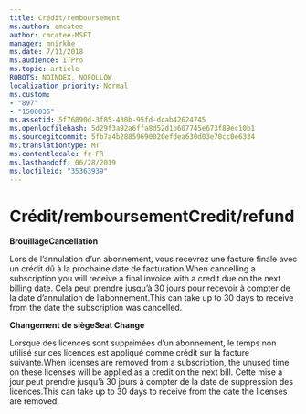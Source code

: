 ```yaml
---
title: Crédit/remboursement
ms.author: cmcatee
author: cmcatee-MSFT
manager: mnirkhe
ms.date: 7/11/2018
ms.audience: ITPro
ms.topic: article
ROBOTS: NOINDEX, NOFOLLOW
localization_priority: Normal
ms.custom:
- "897"
- "1500035"
ms.assetid: 5f76890d-3f85-430b-95fd-dcab42624745
ms.openlocfilehash: 5d29f3a92a6ffa8d52d1b607745e673f89ec10b1
ms.sourcegitcommit: 5fb7a4b28859690020efdea630d03e70cc0e6334
ms.translationtype: MT
ms.contentlocale: fr-FR
ms.lasthandoff: 06/28/2019
ms.locfileid: "35363939"
---
```

# <a name="creditrefund"></a><span data-ttu-id="2129f-102">Crédit/remboursement</span><span class="sxs-lookup"><span data-stu-id="2129f-102">Credit/refund</span></span>

 <span data-ttu-id="2129f-103">**Brouillage**</span><span class="sxs-lookup"><span data-stu-id="2129f-103">**Cancellation**</span></span>
  
<span data-ttu-id="2129f-104">Lors de l’annulation d’un abonnement, vous recevrez une facture finale avec un crédit dû à la prochaine date de facturation.</span><span class="sxs-lookup"><span data-stu-id="2129f-104">When cancelling a subscription you will receive a final invoice with a credit due on the next billing date.</span></span> <span data-ttu-id="2129f-105">Cela peut prendre jusqu’à 30 jours pour recevoir à compter de la date d’annulation de l’abonnement.</span><span class="sxs-lookup"><span data-stu-id="2129f-105">This can take up to 30 days to receive from the date the subscription was cancelled.</span></span>
  
 <span data-ttu-id="2129f-106">**Changement de siège**</span><span class="sxs-lookup"><span data-stu-id="2129f-106">**Seat Change**</span></span>
  
<span data-ttu-id="2129f-107">Lorsque des licences sont supprimées d’un abonnement, le temps non utilisé sur ces licences est appliqué comme crédit sur la facture suivante.</span><span class="sxs-lookup"><span data-stu-id="2129f-107">When licenses are removed from a subscription, the unused time on these licenses will be applied as a credit on the next bill.</span></span> <span data-ttu-id="2129f-108">Cette mise à jour peut prendre jusqu’à 30 jours à compter de la date de suppression des licences.</span><span class="sxs-lookup"><span data-stu-id="2129f-108">This can take up to 30 days to receive from the date the licenses are removed.</span></span>
  